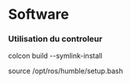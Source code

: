 # Software

###  Utilisation du controleur

colcon build --symlink-install

source /opt/ros/humble/setup.bash